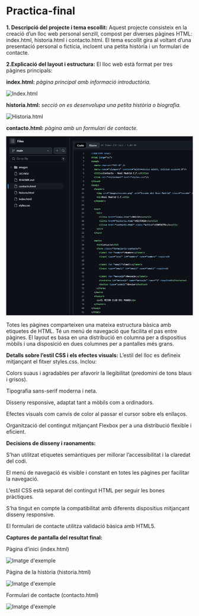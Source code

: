 # Practica-final

**1. Descripció del projecte i tema escollit:**
Aquest projecte consisteix en la creació d’un lloc web personal senzill, compost per diverses pàgines HTML: index.html, historia.html i contacto.html. El tema escollit gira al voltant d’una presentació personal o fictícia, incloent una petita història i un formulari de contacte.

**2.Explicació del layout i estructura:**
El lloc web està format per tres pàgines principals:

**index.html:** *pàgina principal amb informació introductòria.*

![Index.html](CRISTIANORONALDO.webp)

**historia.html:** *secció on es desenvolupa una petita història o biografia.*

![Historia.html](.png)

**contacto.html:** *pàgina amb un formulari de contacte.*

![Contacto.html](FOTON1.png)

Totes les pàgines comparteixen una mateixa estructura bàsica amb etiquetes de HTML. Té un menú de navegació que facilita el pas entre pàgines. El layout es basa en una distribució en columna per a dispositius mòbils i una disposició en dues columnes per a pantalles més grans.

**Detalls sobre l’estil CSS i els efectes visuals:**
L’estil del lloc es defineix mitjançant el fitxer styles.css. Inclou:

Colors suaus i agradables per afavorir la llegibilitat (predomini de tons blaus i grisos).

Tipografia sans-serif moderna i neta.

Disseny responsive, adaptat tant a mòbils com a ordinadors.

Efectes visuals com canvis de color al passar el cursor sobre els enllaços.

Organització del contingut mitjançant Flexbox per a una distribució flexible i eficient.

**Decisions de disseny i raonaments:**

S’han utilitzat etiquetes semàntiques per millorar l’accessibilitat i la claredat del codi.

El menú de navegació és visible i constant en totes les pàgines per facilitar la navegació.

L’estil CSS està separat del contingut HTML per seguir les bones pràctiques.

S’ha tingut en compte la compatibilitat amb diferents dispositius mitjançant disseny responsive.

El formulari de contacte utilitza validació bàsica amb HTML5.

**Captures de pantalla del resultat final:**

Pàgina d’inici (index.html)

![Imatge d'exemple](CRISTIANORONALDO.webp)

Pàgina de la història (historia.html)

![Imatge d'exemple](CRISTIANORONALDO.webp)

Formulari de contacte (contacto.html)

![Imatge d'exemple](CRISTIANORONALDO.webp)
